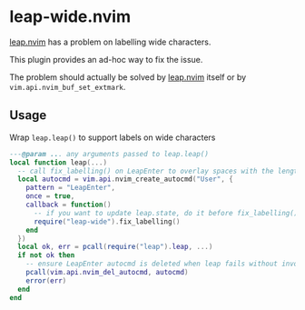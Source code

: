 # leap-wide.nvim

[leap.nvim] has a problem on labelling wide characters.

This plugin provides an ad-hoc way to fix the issue.

The problem should actually be solved by [leap.nvim] itself or by `vim.api.nvim_buf_set_extmark`.

## Usage

Wrap `leap.leap()` to support labels on wide characters

``` lua
---@param ... any arguments passed to leap.leap()
local function leap(...)
  -- call fix_labelling() on LeapEnter to overlay spaces with the length same as the strdisplaywidth of base text to be labelled
  local autocmd = vim.api.nvim_create_autocmd("User", {
    pattern = "LeapEnter",
    once = true,
    callback = function()
      -- if you want to update leap.state, do it before fix_labelling()
      require("leap-wide").fix_labelling()
    end
  })
  local ok, err = pcall(require("leap").leap, ...)
  if not ok then
    -- ensure LeapEnter autocmd is deleted when leap fails without invoking the event
    pcall(vim.api.nvim_del_autocmd, autocmd)
    error(err)
  end
end
```

[leap.nvim]: https://github.com/ggandor/leap.nvim
